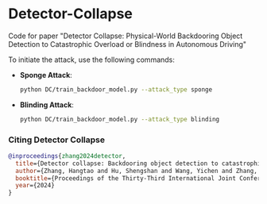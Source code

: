 # Detector-Collapse
Code for paper "Detector Collapse: Physical-World Backdooring Object Detection to Catastrophic Overload or Blindness in Autonomous Driving"


To initiate the attack, use the following commands:

- **Sponge Attack**:
  ```bash
  python DC/train_backdoor_model.py --attack_type sponge
  ```

- **Blinding Attack**:
  ```bash
  python DC/train_backdoor_model.py --attack_type blinding
  ```


### Citing Detector Collapse
```bibtex
@inproceedings{zhang2024detector,
  title={Detector collapse: Backdooring object detection to catastrophic overload or blindness},
  author={Zhang, Hangtao and Hu, Shengshan and Wang, Yichen and Zhang, Leo Yu and Zhou, Ziqi and Wang, Xianlong and Zhang, Yanjun and Chen, Chao},
  booktitle={Proceedings of the Thirty-Third International Joint Conference on Artificial Intelligence (IJCAI'24)},
  year={2024}
}
